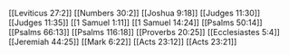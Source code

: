 [[Leviticus 27:2]]
[[Numbers 30:2]]
[[Joshua 9:18]]
[[Judges 11:30]]
[[Judges 11:35]]
[[1 Samuel 1:11]]
[[1 Samuel 14:24]]
[[Psalms 50:14]]
[[Psalms 66:13]]
[[Psalms 116:18]]
[[Proverbs 20:25]]
[[Ecclesiastes 5:4]]
[[Jeremiah 44:25]]
[[Mark 6:22]]
[[Acts 23:12]]
[[Acts 23:21]]
